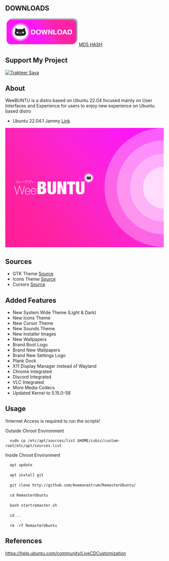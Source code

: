## DOWNLOADS

[<img src="https://github.com/Anemonastrum/RemasterUbuntu/raw/main/docs/download.png" height="90" width="230" alt="Download">](https://amikomac-my.sharepoint.com/:u:/g/personal/dtirta_e_students_amikom_ac_id/EbqXJlH3iOtMtnGLJuIwTJgBRtRTqx9mpzVz0E3gPUnvNw?e=dYIsjn&download=1)
[MD5 HASH](https://amikomac-my.sharepoint.com/:u:/g/personal/dtirta_e_students_amikom_ac_id/Ede3c9xkLghOpaN0ZAY_JfcBD5FPKGqWK5SJuDO2xQL8JA?e=pXJKEt&download=1)

## Support My Project

[<img src="https://cdn.trakteer.id/images/embed/trbtn-red-2.png" height="40" style="border:0px;height:40px;" alt="Trakteer Saya">](https://trakteer.id/anemonastrum/tip)

## About
WeeBUNTU is a distro based on Ubuntu 22.04 focused mainly on User Interfaces and Experience for users to enjoy new experience on Ubuntu based distro
- Ubuntu 22.04.1 Jammy [Link](http://releases.ubuntu.com/jammy/)

<img src=https://github.com/Anemonastrum/RemasterUbuntu/raw/main/Background/warty-final-ubuntu.png width="auto" height="auto"/>

## Sources
- GTK Theme [Source](https://github.com/vinceliuice/WhiteSur-gtk-theme)
- Icons Theme [Source](https://github.com/yeyushengfan258/Reversal-icon-theme)
- Cursors [Source](https://github.com/vinceliuice/Vimix-cursors)

## Added Features
- New System Wide Theme (Light & Dark)
- New Icons Theme
- New Cursor Theme
- New Sounds Theme
- New Installer Images
- New Wallpapers
- Brand Boot Logo
- Brand New Wallpapers
- Brand New Settings Logo
- Plank Dock
- X11 Display Manager instead of Wayland
- Chrome Integrated
- Discord Integrated
- VLC Integrated
- More Media Codecs
- Updated Kernel to 5.15.0-58

## Usage

!Internet Access is required to run the scripts!

Outside Chroot Environment

      sudo cp /etc/apt/sources/list $HOME/cubic/custom-root/etc/apt/sources.list

Inside Chroot Environment

      apt update

      apt install git

      git clone http://github.com/Anemonastrum/RemasterUbuntu/

      cd RemasterUbuntu

      bash startremaster.sh
      
      cd ..
      
      rm -rf RemasterUbuntu
      
## References

https://help.ubuntu.com/community/LiveCDCustomization
